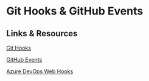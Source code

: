 # Git Hooks & GitHub Events

## Links & Resources

[Git Hooks](https://git-scm.com/book/en/v2/Customizing-Git-Git-Hooks)

[GitHub Events](https://docs.github.com/en/developers/webhooks-and-events/events/github-event-types)

[Azure DevOps Web Hooks](https://docs.microsoft.com/en-us/azure/devops/service-hooks/services/webhooks?view=azure-devops)